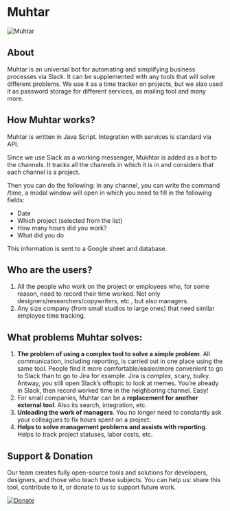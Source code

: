 # Muhtar

![Muhtar](https://github.com/eduhund/muhtar/assets/141957200/01d94123-3c6c-485e-82b3-96089be0e494)

## About
Muhtar is an universal bot for automating and simplifying business processes via Slack. 
It can be supplemented with any tools that will solve different problems. We use it as a time tracker on projects, but we alao used it as password storage for different services, as mailing tool and many more. 

## How Muhtar works?
Muhtar is written in Java Script. Integration with services is standard via API.

Since we use Slack as a working messenger, Mukhtar is added as a bot to the channels. It tracks all the channels in which it is in and considers that each channel is a project.

Then you can do the following:
In any channel, you can write the command /time, a modal window will open in which you need to fill in the following fields:

- Date
- Which project (selected from the list)
- How many hours did you work?
- What did you do

This information is sent to a Google sheet and database. 

## Who are the users?

1. All the people who work on the project or employees who, for some reason, need to record their time worked. Not only designers/researchers/copywriters, etc., but also managers.
2. Any size company (from small studios to large ones) that need similar employee time tracking.

## What problems Muhtar solves:

1. **The problem of using a complex tool to solve a simple problem**. All communication, including reporting, is carried out in one place using the same tool. People find it more comfortable/easier/more convenient to go to Slack than to go to Jira for example. Jira is complex, scary, bulky. Antway, you still open Slack’s offtopic to look at memes. You’re already in Slack, then record worked time in the neighboring channel. Easy!
2. For small companies, Muhtar can be a **replacement for another external tool**. Also its search, integration, etc.
3. **Unloading the work of managers**. You no longer need to constantly ask your colleagues to fix hours spent on a project.
4. **Helps to solve management problems and assists with reporting**. Helps to track project statuses, labor costs, etc.

## Support & Donation

Our team creates fully open-source tools and solutions for developers, designers, and those who teach these subjects. You can help us: share this tool, contribute to it, or donate to us to support future work. 

[![Donate](https://img.shields.io/badge/Donate-PayPal-green.svg)](https://www.paypal.com/donate/?hosted_button_id=7Z9A2PABQU584)
